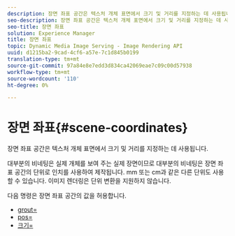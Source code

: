```yaml
---
description: 장면 좌표 공간은 텍스처 개체 표면에서 크기 및 거리를 지정하는 데 사용됩니다.
seo-description: 장면 좌표 공간은 텍스처 개체 표면에서 크기 및 거리를 지정하는 데 사용됩니다.
seo-title: 장면 좌표
solution: Experience Manager
title: 장면 좌표
topic: Dynamic Media Image Serving - Image Rendering API
uuid: d1215ba2-9cad-4cf6-a57e-7c1d845b0199
translation-type: tm+mt
source-git-commit: 97a84e8e7edd3d834ca42069eae7c09c00d57938
workflow-type: tm+mt
source-wordcount: '110'
ht-degree: 0%

---
```



# 장면 좌표{#scene-coordinates}

장면 좌표 공간은 텍스처 개체 표면에서 크기 및 거리를 지정하는 데 사용됩니다.

대부분의 비네팅은 실제 개체를 보여 주는 실제 장면이므로 대부분의 비네팅은 장면 좌표 공간의 단위로 인치를 사용하여 제작됩니다. mm 또는 cm과 같은 다른 단위도 사용할 수 있습니다. 이미지 렌더링은 단위 변환을 지원하지 않습니다.

다음 명령은 장면 좌표 공간의 값을 허용합니다.

* [grout=](../../../../../../ir-api/http-protocol/image-rendering-api-ref/c-ir-http-protocol-ref/c-ir-http-protocol-command-reference/r-ir-grout.md#reference-73651cbbbc344adba2626ef950d3672a)
* [pos=](../../../../../../ir-api/http-protocol/image-rendering-api-ref/c-ir-http-protocol-ref/c-ir-http-protocol-command-reference/r-ir-pos.md#reference-22c10904a0ce4c8bb41c2c78104221b8)
* [크기=](../../../../../../ir-api/http-protocol/image-rendering-api-ref/c-ir-http-protocol-ref/c-ir-http-protocol-command-reference/r-ir-http-size.md#reference-1220d6fbcde4479aba91de7adacdc988)


